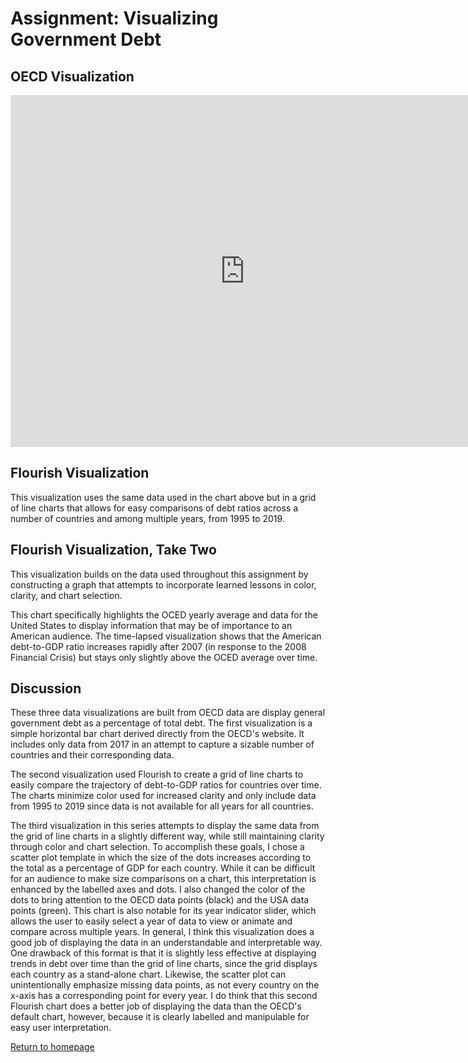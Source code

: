 # Assignment: Visualizing Government Debt
## OECD Visualization
<iframe src="https://data.oecd.org/chart/6vuR" width="750" height="563" style="border: 0" mozallowfullscreen="true" webkitallowfullscreen="true" allowfullscreen="true"><a href="https://data.oecd.org/chart/6vuR" target="_blank">OECD Chart: General government debt, Total, % of GDP, Annual, 2017</a></iframe>

## Flourish Visualization
This visualization uses the same data used in the chart above but in a grid of line charts that allows for easy comparisons of debt ratios across a number of countries and among multiple years, from 1995 to 2019.
<div class="flourish-embed flourish-chart" data-src="visualisation/7694418"><script src="https://public.flourish.studio/resources/embed.js"></script></div>

## Flourish Visualization, Take Two
This visualization builds on the data used throughout this assignment by constructing a graph that attempts to incorporate learned lessons in color, clarity, and chart selection.

This chart specifically highlights the OCED yearly average and data for the United States to display information that may be of importance to an American audience. The time-lapsed visualization shows that the American debt-to-GDP ratio increases rapidly after 2007 (in response to the 2008 Financial Crisis) but stays only slightly above the OCED average over time.
<div class="flourish-embed flourish-scatter" data-src="visualisation/7695027"><script src="https://public.flourish.studio/resources/embed.js"></script></div>

## Discussion
These three data visualizations are built from OECD data are display general government debt as a percentage of total debt. The first visualization is a simple horizontal bar chart derived directly from the OECD's website. It includes only data from 2017 in an attempt to capture a sizable number of countries and their corresponding data. 

The second visualization used Flourish to create a grid of line charts to easily compare the trajectory of debt-to-GDP ratios for countries over time. The charts minimize color used for increased clarity and only include data from 1995 to 2019 since data is not available for all years for all countries. 

The third visualization in this series attempts to display the same data from the grid of line charts in a slightly different way, while still maintaining clarity through color and chart selection. To accomplish these goals, I chose a scatter plot template in which the size of the dots increases according to the total as a percentage of GDP for each country. While it can be difficult for an audience to make size comparisons on a chart, this interpretation is enhanced by the labelled axes and dots. I also changed the color of the dots to bring attention to the OECD data points (black) and the USA data points (green). This chart is also notable for its year indicator slider, which allows the user to easily select a year of data to view or animate and compare across multiple years. In general, I think this visualization does a good job of displaying the data in an understandable and interpretable way. One drawback of this format is that it is slightly less effective at displaying trends in debt over time than the grid of line charts, since the grid displays each country as a stand-alone chart. Likewise, the scatter plot can unintentionally emphasize missing data points, as not every country on the x-axis has a corresponding point for every year. I do think that this second Flourish chart does a better job of displaying the data than the OECD's default chart, however, because it is clearly labelled and  manipulable for easy user interpretation.

[Return to homepage](https://aej6qm.github.io/Telling-Stories-with-Data.html)

